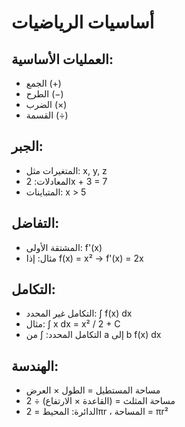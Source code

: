 # أساسيات الرياضيات

## العمليات الأساسية:
- الجمع (+)
- الطرح (−)
- الضرب (×)
- القسمة (÷)

## الجبر:
- المتغيرات مثل: x, y, z
- المعادلات: 2x + 3 = 7
- المتباينات: x > 5

## التفاضل:
- المشتقة الأولى: f'(x)
- مثال: إذا f(x) = x² → f'(x) = 2x

## التكامل:
- التكامل غير المحدد: ∫ f(x) dx
- مثال: ∫ x dx = x² / 2 + C
- التكامل المحدد: ∫ من a إلى b f(x) dx

## الهندسة:
- مساحة المستطيل = الطول × العرض
- مساحة المثلث = (القاعدة × الارتفاع) ÷ 2
- الدائرة: المحيط = 2πr ، المساحة = πr²
